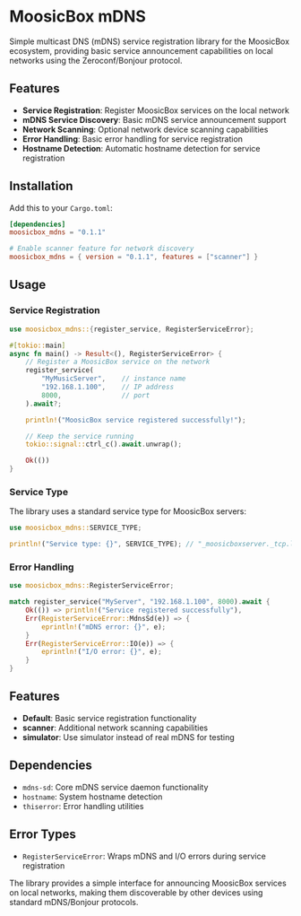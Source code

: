 # MoosicBox mDNS

Simple multicast DNS (mDNS) service registration library for the MoosicBox ecosystem, providing basic service announcement capabilities on local networks using the Zeroconf/Bonjour protocol.

## Features

- **Service Registration**: Register MoosicBox services on the local network
- **mDNS Service Discovery**: Basic mDNS service announcement support
- **Network Scanning**: Optional network device scanning capabilities
- **Error Handling**: Basic error handling for service registration
- **Hostname Detection**: Automatic hostname detection for service registration

## Installation

Add this to your `Cargo.toml`:

```toml
[dependencies]
moosicbox_mdns = "0.1.1"

# Enable scanner feature for network discovery
moosicbox_mdns = { version = "0.1.1", features = ["scanner"] }
```

## Usage

### Service Registration

```rust
use moosicbox_mdns::{register_service, RegisterServiceError};

#[tokio::main]
async fn main() -> Result<(), RegisterServiceError> {
    // Register a MoosicBox service on the network
    register_service(
        "MyMusicServer",    // instance name
        "192.168.1.100",    // IP address
        8000,               // port
    ).await?;

    println!("MoosicBox service registered successfully!");

    // Keep the service running
    tokio::signal::ctrl_c().await.unwrap();

    Ok(())
}
```

### Service Type

The library uses a standard service type for MoosicBox servers:

```rust
use moosicbox_mdns::SERVICE_TYPE;

println!("Service type: {}", SERVICE_TYPE); // "_moosicboxserver._tcp.local."
```

### Error Handling

```rust
use moosicbox_mdns::RegisterServiceError;

match register_service("MyServer", "192.168.1.100", 8000).await {
    Ok(()) => println!("Service registered successfully"),
    Err(RegisterServiceError::MdnsSd(e)) => {
        eprintln!("mDNS error: {}", e);
    }
    Err(RegisterServiceError::IO(e)) => {
        eprintln!("I/O error: {}", e);
    }
}
```

## Features

- **Default**: Basic service registration functionality
- **scanner**: Additional network scanning capabilities
- **simulator**: Use simulator instead of real mDNS for testing

## Dependencies

- `mdns-sd`: Core mDNS service daemon functionality
- `hostname`: System hostname detection
- `thiserror`: Error handling utilities

## Error Types

- `RegisterServiceError`: Wraps mDNS and I/O errors during service registration

The library provides a simple interface for announcing MoosicBox services on local networks, making them discoverable by other devices using standard mDNS/Bonjour protocols.
